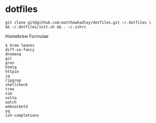 # dotfiles

```
git clone git@github.com:matthewhadley/dotfiles.git ~/.dotfiles \
&& ~/.dotfiles/init.sh && . ~/.zshrc
```

Homebrew Formulae

```
$ brew leaves
diff-so-fancy
dnsmasq
git
gron
htmlq
httpie
jq
ripgrep
shellcheck
tree
vim
volta
watch
websocketd
yq
zsh-completions
```
